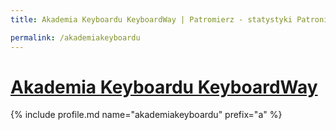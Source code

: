```yaml
---
title: Akademia Keyboardu KeyboardWay | Patromierz - statystyki Patronite.pl

permalink: /akademiakeyboardu
---
```


# [Akademia Keyboardu KeyboardWay](https://patronite.pl/akademiakeyboardu)

{% include profile.md name="akademiakeyboardu" prefix="a" %}
